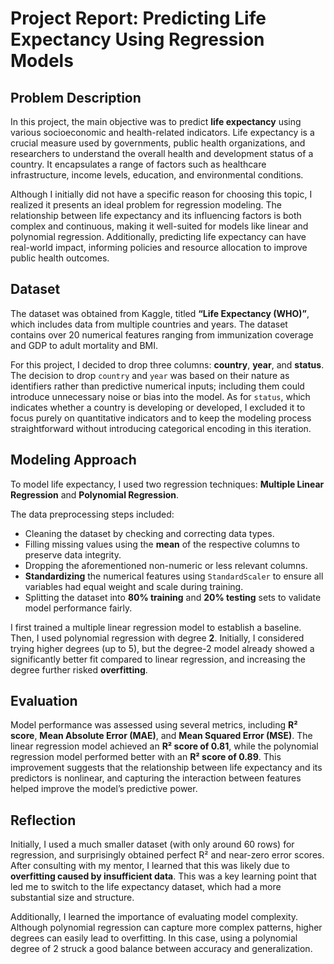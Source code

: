 
# Project Report: Predicting Life Expectancy Using Regression Models

## Problem Description

In this project, the main objective was to predict **life expectancy** using various socioeconomic and health-related indicators. Life expectancy is a crucial measure used by governments, public health organizations, and researchers to understand the overall health and development status of a country. It encapsulates a range of factors such as healthcare infrastructure, income levels, education, and environmental conditions.

Although I initially did not have a specific reason for choosing this topic, I realized it presents an ideal problem for regression modeling. The relationship between life expectancy and its influencing factors is both complex and continuous, making it well-suited for models like linear and polynomial regression. Additionally, predicting life expectancy can have real-world impact, informing policies and resource allocation to improve public health outcomes.

## Dataset

The dataset was obtained from Kaggle, titled **“Life Expectancy (WHO)”**, which includes data from multiple countries and years. The dataset contains over 20 numerical features ranging from immunization coverage and GDP to adult mortality and BMI.

For this project, I decided to drop three columns: **country**, **year**, and **status**. The decision to drop `country` and `year` was based on their nature as identifiers rather than predictive numerical inputs; including them could introduce unnecessary noise or bias into the model. As for `status`, which indicates whether a country is developing or developed, I excluded it to focus purely on quantitative indicators and to keep the modeling process straightforward without introducing categorical encoding in this iteration.

## Modeling Approach

To model life expectancy, I used two regression techniques: **Multiple Linear Regression** and **Polynomial Regression**.

The data preprocessing steps included:

- Cleaning the dataset by checking and correcting data types.
- Filling missing values using the **mean** of the respective columns to preserve data integrity.
- Dropping the aforementioned non-numeric or less relevant columns.
- **Standardizing** the numerical features using `StandardScaler` to ensure all variables had equal weight and scale during training.
- Splitting the dataset into **80% training** and **20% testing** sets to validate model performance fairly.

I first trained a multiple linear regression model to establish a baseline. Then, I used polynomial regression with degree **2**. Initially, I considered trying higher degrees (up to 5), but the degree-2 model already showed a significantly better fit compared to linear regression, and increasing the degree further risked **overfitting**.

## Evaluation

Model performance was assessed using several metrics, including **R² score**, **Mean Absolute Error (MAE)**, and **Mean Squared Error (MSE)**. The linear regression model achieved an **R² score of 0.81**, while the polynomial regression model performed better with an **R² score of 0.89**. This improvement suggests that the relationship between life expectancy and its predictors is nonlinear, and capturing the interaction between features helped improve the model’s predictive power.

## Reflection

Initially, I used a much smaller dataset (with only around 60 rows) for regression, and surprisingly obtained perfect R² and near-zero error scores. After consulting with my mentor, I learned that this was likely due to **overfitting caused by insufficient data**. This was a key learning point that led me to switch to the life expectancy dataset, which had a more substantial size and structure.

Additionally, I learned the importance of evaluating model complexity. Although polynomial regression can capture more complex patterns, higher degrees can easily lead to overfitting. In this case, using a polynomial degree of 2 struck a good balance between accuracy and generalization.
